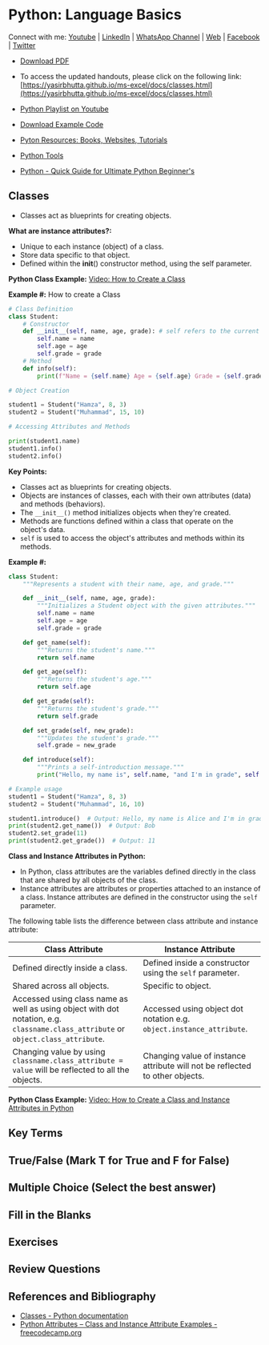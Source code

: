 # Python: Language Basics

Connect with me: [Youtube](https://www.youtube.com/yasirbhutta) \| [LinkedIn](https://www.linkedin.com/in/yasirbhutta/) \| [WhatsApp Channel](https://whatsapp.com/channel/0029VaC3BC160eBZZSs3CW0c) \| [Web](https://yasirbhutta.github.io/) \| [Facebook](https://www.facebook.com/yasirbhutta786) \| [Twitter](https://twitter.com/yasirbhutta)

- [Download PDF](https://yasirbhutta.github.io/python/docs/classes.pdf)
- To access the updated handouts, please click on the following link:
[https://yasirbhutta.github.io/ms-excel/docs/classes.html](https://yasirbhutta.github.io/ms-excel/docs/classes.html)

- [Python Playlist on Youtube](https://www.youtube.com/playlist?list=PLKYRx0Ibk7Vi-CC7ik98qT0VKK0F7ikja)
- [Download Example Code](https://github.com/yasirbhutta/python-examples)
- [Pyton Resources: Books, Websites, Tutorials](../resources.md)
- [Python Tools](../tools.md)
- [Python - Quick Guide for Ultimate Python Beginner's](quick-guide.md)

## Classes

- Classes act as blueprints for creating objects.

**What are instance attributes?:**

- Unique to each instance (object) of a class.
- Store data specific to that object.
- Defined within the __init__() constructor method, using the self parameter.

**Python Class Example:** [Video: How to Create a Class](https://youtu.be/zVYzk_gnTY4)

**Example #:** How to create a Class 

```python
# Class Definition
class Student:
    # Constructor
    def __init__(self, name, age, grade): # self refers to the current object being created.
        self.name = name
        self.age = age
        self.grade = grade
    # Method
    def info(self):
        print(f"Name = {self.name} Age = {self.age} Grade = {self.grade}")

# Object Creation

student1 = Student("Hamza", 8, 3)
student2 = Student("Muhammad", 15, 10)

# Accessing Attributes and Methods

print(student1.name)
student1.info()
student2.info()
```

**Key Points:**

- Classes act as blueprints for creating objects.
- Objects are instances of classes, each with their own attributes (data) and methods (behaviors).
- The `__init__()` method initializes objects when they're created.
- Methods are functions defined within a class that operate on the object's data.
- `self` is used to access the object's attributes and methods within its methods.


**Example #:**

```python
class Student:
    """Represents a student with their name, age, and grade."""

    def __init__(self, name, age, grade):
        """Initializes a Student object with the given attributes."""
        self.name = name
        self.age = age
        self.grade = grade

    def get_name(self):
        """Returns the student's name."""
        return self.name

    def get_age(self):
        """Returns the student's age."""
        return self.age

    def get_grade(self):
        """Returns the student's grade."""
        return self.grade

    def set_grade(self, new_grade):
        """Updates the student's grade."""
        self.grade = new_grade

    def introduce(self):
        """Prints a self-introduction message."""
        print("Hello, my name is", self.name, "and I'm in grade", self.grade)

# Example usage
student1 = Student("Hamza", 8, 3)
student2 = Student("Muhammad", 16, 10)

student1.introduce()  # Output: Hello, my name is Alice and I'm in grade 9
print(student2.get_name())  # Output: Bob
student2.set_grade(11)
print(student2.get_grade())  # Output: 11

```

**Class and Instance Attributes in Python:**

- In Python, class attributes are the variables defined directly in the class that are shared by all objects of the class. 
- Instance attributes are attributes or properties attached to an instance of a class. Instance attributes are defined in the constructor using the `self` parameter. 
 
The following table lists the difference between class attribute and instance attribute:

| Class Attribute | Instance Attribute |
| --- | --- |
| Defined directly inside a class. | Defined inside a constructor using the `self` parameter. |
| Shared across all objects. | Specific to object. |
| Accessed using class name as well as using object with dot notation, e.g. `classname.class_attribute` or `object.class_attribute`. | Accessed using object dot notation e.g. `object.instance_attribute`. |
| Changing value by using `classname.class_attribute = value` will be reflected to all the objects. | Changing value of instance attribute will not be reflected to other objects. |

**Python Class Example:** [Video: How to Create a Class and Instance Attributes in Python](https://youtu.be/tNARiqDveP4)

## Key Terms

## True/False (Mark T for True and F for False)

## Multiple Choice (Select the best answer)

## Fill in the Blanks

## Exercises

## Review Questions

## References and Bibliography

- [Classes - Python documentation](https://docs.python.org/3/tutorial/classes.html)
- [Python Attributes – Class and Instance Attribute Examples - freecodecamp.org](https://www.freecodecamp.org/news/python-attributes-class-and-instance-attribute-examples/)